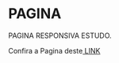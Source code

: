 # PAGINA
PAGINA RESPONSIVA ESTUDO.
 <p> Confira a Pagina deste<a href="https://bryanzef.github.io/projeto-locadora/"> LINK </a> </p>
